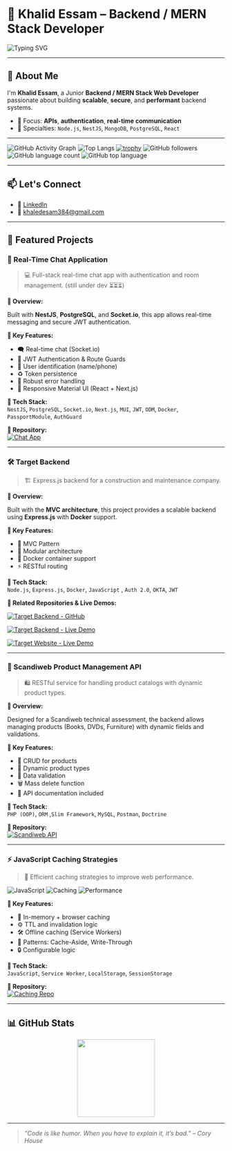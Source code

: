 # 🚀 Khalid Essam – Backend / MERN Stack Developer

![Typing SVG](https://readme-typing-svg.demolab.com?font=Fira+Code&duration=3000&pause=500&color=22C55E&center=true&vCenter=true&width=550&lines=Passionate+about+scalable+backend+systems;Node.js+%7C+NestJS+%7C+React;MongoDB+%7C+PostgreSQL+%7C+Docker)

---

## 👋 About Me

I'm **Khalid Essam**, a Junior **Backend / MERN Stack Web Developer** passionate about building **scalable**, **secure**, and **performant** backend systems.

- 🧠 Focus: **APIs**, **authentication**, **real-time communication**
- 💼 Specialties: `Node.js`, `NestJS`, `MongoDB`, `PostgreSQL`, `React`

---
![GitHub Activity Graph](https://github-readme-activity-graph.cyclic.app/graph?username=KhalidEssam&theme=dracula)
![Top Langs](https://github-readme-stats.vercel.app/api/top-langs/?username=KhalidEssam&layout=compact&theme=radical)
[![trophy](https://github-profile-trophy.vercel.app/?username=KhalidEssam&theme=monokai)](https://github.com/ryo-ma/github-profile-trophy)
![GitHub followers](https://img.shields.io/github/followers/KhalidEssam?style=social)
![GitHub language count](https://img.shields.io/github/languages/count/KhalidEssam/cart-management_php_backend)
![GitHub top language](https://img.shields.io/github/languages/top/KhalidEssam/Chating-app)



---


## 📫 Let's Connect

- 💼 [LinkedIn](https://www.linkedin.com/in/khaled-mossalam/)
- 📧 khaledesam384@gmail.com

---

## 🌟 Featured Projects


### 💬 Real-Time Chat Application

> 💻 Full-stack real-time chat app with authentication and room management. (still under dev ⏳⏳⏳)

**📝 Overview:**

Built with **NestJS**, **PostgreSQL**, and **Socket.io**, this app allows real-time messaging and secure JWT authentication.

**🔑 Key Features:**

- 🗨️ Real-time chat (Socket.io)
- 🔐 JWT Authentication & Route Guards  
- 📱 User identification (name/phone)
- ♻️ Token persistence
- 🧼 Robust error handling  
- 🎨 Responsive Material UI (React + Next.js)

**🧰 Tech Stack:**  
`NestJS`, `PostgreSQL`, `Socket.io`, `Next.js`, `MUI`, `JWT`, `ODM`, `Docker`, `PassportModule`, `AuthGuard`

**🔗 Repository:**  
[![Chat App](https://img.shields.io/badge/GitHub-RealTime%20Chat%20App-green?logo=github)](https://github.com/KhalidEssam/Chating-app)

---


### 🛠️ Target Backend

> 🏗 Express.js backend for a construction and maintenance company.

**📝 Overview:**

Built with the **MVC architecture**, this project provides a scalable backend using **Express.js** with **Docker** support.

**🔑 Key Features:**

- 📁 MVC Pattern  
- 🧱 Modular architecture  
- 🐳 Docker container support  
- ⚡ RESTful routing

**🧰 Tech Stack:**  
`Node.js`, `Express.js`, `Docker`, `JavaScript` , `Auth 2.0`, `OKTA`, `JWT`

**🔗 Related Repositories & Live Demos:**

[![Target Backend - GitHub](https://img.shields.io/badge/GitHub-Target_Backend-181717?style=for-the-badge&logo=github)](https://github.com/KhalidEssam/target-backend)

[![Target Backend - Live Demo](https://img.shields.io/badge/Live_Demo-Target_Backend-0A66C2?style=for-the-badge&logo=railway&logoColor=white)](https://target-backend-production.up.railway.app)

[![Target Website - Live Demo](https://img.shields.io/badge/Live_Demo-Target_Website-000000?style=for-the-badge&logo=vercel&logoColor=white)](https://target-website-alpha.vercel.app/)

---

### 🛒 Scandiweb Product Management API

> 🛍️ RESTful service for handling product catalogs with dynamic product types.

**📝 Overview:**

Designed for a Scandiweb technical assessment, the backend allows managing products (Books, DVDs, Furniture) with dynamic fields and validations.

**🔑 Key Features:**

- 🧾 CRUD for products  
- 🧠 Dynamic product types  
- 🧼 Data validation  
- 🗑️ Mass delete function  
- 📘 API documentation included

**🧰 Tech Stack:**  
`PHP (OOP)`, `ORM` ,`Slim Framework`, `MySQL`, `Postman`, `Doctrine`

**🔗 Repository:**  
[![Scandiweb API](https://img.shields.io/badge/GitHub-Scandiweb%20API-orange?logo=github)](https://github.com/KhalidEssam/Scandiweb_Task_backend)

---

### ⚡ JavaScript Caching Strategies

> 🧠 Efficient caching strategies to improve web performance.

![JavaScript](https://img.shields.io/badge/language-JavaScript-yellow)
![Caching](https://img.shields.io/badge/tech-caching-blue)
![Performance](https://img.shields.io/badge/focus-performance-green)

**🔑 Key Features:**

- 🧠 In-memory + browser caching  
- ⚙️ TTL and invalidation logic  
- 🛠️ Offline caching (Service Workers)  
- 🔁 Patterns: Cache-Aside, Write-Through  
- 🔒 Configurable logic

**🧰 Tech Stack:**  
`JavaScript`, `Service Worker`, `LocalStorage`, `SessionStorage`

**🔗 Repository:**  
[![Caching Repo](https://img.shields.io/badge/GitHub-Caching%20Strategies-yellowgreen?logo=github)](https://github.com/KhalidEssam/Node-js-caching-mechanisms)

---

## 📊 GitHub Stats

<p align="center">
  <img src="https://github-readme-stats.vercel.app/api/top-langs/?username=KhalidEssam&layout=compact&theme=radical" height="180"/>
</p>

---


> *“Code is like humor. When you have to explain it, it’s bad.” – Cory House*
